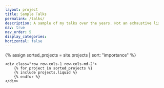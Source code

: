```yaml
---
layout: project
title: Sample Talks
permalink: /talks/
description: A sample of my talks over the years. Not an exhaustive list. 
nav: true
nav_order: 5
display_categories: 
horizontal: false
---
```


<!-- pages/projects.md -->
<div class="projects">

<!-- Display projects without categories -->

{% assign sorted_projects = site.projects | sort: "importance" %}

  <!-- Generate cards for each project -->

    <div class="row row-cols-1 row-cols-md-2">
        {% for project in sorted_projects %}
        {% include projects.liquid %}
        {% endfor %}
    </div>
</div>
